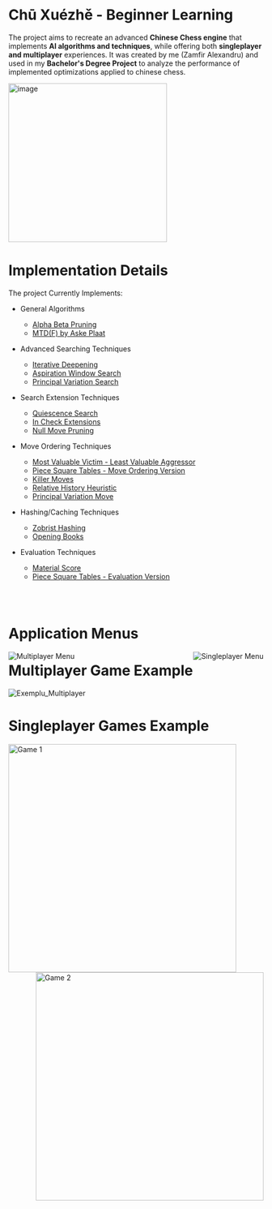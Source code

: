 # Chū Xuézhě - Beginner Learning

The project aims to recreate an advanced **Chinese Chess engine** that implements **AI algorithms and techniques**, while offering both **singleplayer and multiplayer** experiences. It was created by me (Zamfir Alexandru) and used in my **Bachelor's Degree Project** to analyze the performance of implemented optimizations applied to chinese chess.

<img width="313" alt="image" src="https://github.com/m0b-x/ProiectAI/assets/72597190/96e2a5e6-c1d2-4896-afac-ff6c8db4bcb3">


# Implementation Details

The project Currently Implements:

- General Algorithms
    - [Alpha Beta Pruning](https://www.chessprogramming.org/Alpha-Beta)
    - [MTD(F) by Aske Plaat](https://www.chessprogramming.org/MTD(f))

- Advanced Searching Techniques
    - [Iterative Deepening](https://www.chessprogramming.org/Iterative_Deepening)
    - [Aspiration Window Search](https://www.chessprogramming.org/Aspiration_Windows)
    - [Principal Variation Search](https://www.chessprogramming.org/Principal_Variation_Search)
      
- Search Extension Techniques
    - [Quiescence Search](https://www.chessprogramming.org/Quiescence_Search)
    - [In Check Extensions](https://www.chessprogramming.org/Check_Extensions)
    - [Null Move Pruning](https://www.chessprogramming.org/Null_Move_Pruning)

- Move Ordering Techniques
  - [Most Valuable Victim - Least Valuable Aggressor](https://www.chessprogramming.org/MVV-LVA)
  - [Piece Square Tables - Move Ordering Version](https://www.chessprogramming.org/Piece-Square_Tables)
  - [Killer Moves](https://www.chessprogramming.org/Killer_Move)
  - [Relative History Heuristic](https://www.chessprogramming.org/Relative_History_Heuristic)
  - [Principal Variation Move](https://www.chessprogramming.org/PV-Move)

- Hashing/Caching Techniques
    - [Zobrist Hashing](https://www.chessprogramming.org/Zobrist_Hashing)
    - [Opening Books](https://www.chessprogramming.org/Opening_Book)

- Evaluation Techniques
    - [Material Score](https://www.chessprogramming.org/Material)
    - [Piece Square Tables - Evaluation Version](https://www.chessprogramming.org/Piece-Square_Tables)

<br></br>
# Application Menus

<img src="https://github.com/m0b-x/ProiectAI/assets/72597190/ccc84672-21d2-476f-a3ba-5b0364598858" alt="Multiplayer Menu" style="float:left; margin-right:10px;">

<img src="https://github.com/m0b-x/ProiectAI/assets/72597190/1ca2cd39-b2e9-471b-85f9-bbf3cda7d827" alt="Singleplayer Menu" style="float:right;">


# Multiplayer Game Example

![Exemplu_Multiplayer](https://github.com/m0b-x/ProiectAI/assets/72597190/3872e01e-c262-4bc9-ab5d-6ed225edc16b)


# Singleplayer Games Example


<img src="https://github.com/m0b-x/ProiectAI/assets/72597190/9cd5a399-9c1d-4f12-b77d-6f14a63be67d" alt="Game 1" style="float:left; margin-right:10px; width:450px;">

<img src="https://github.com/m0b-x/ProiectAI/assets/72597190/9cd7fd19-818d-4563-8c8e-d690f2172236" alt="Game 2" style="float:right; width:450px;">
